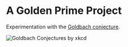 A Golden Prime Project
======================

Experimentation with the [Goldbach conjecture](http://en.wikipedia.org/wiki/Goldbach's_conjecture).

![Goldbach Conjectures by xkcd](http://imgs.xkcd.com/comics/goldbach_conjectures.png "Goldbach Conjectures by xkcd")
